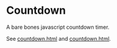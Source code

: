 # Countdown
A bare bones javascript countdown timer.

See [countdown.html](countdown.html) and [countdown.html](countdown.html).
